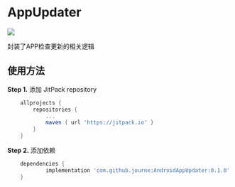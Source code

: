 # AppUpdater

[![](https://jitpack.io/v/journe/AndroidAppUpdater.svg)](https://jitpack.io/#journe/AndroidAppUpdater)

封装了APP检查更新的相关逻辑

## 使用方法

**Step 1.** 添加 JitPack repository

```groovy
	allprojects {
		repositories {
			...
			maven { url 'https://jitpack.io' }
		}
	}
```

**Step 2.** 添加依赖

```groovy
	dependencies {
	        implementation 'com.github.journe:AndroidAppUpdater:0.1.0'
	}
```

